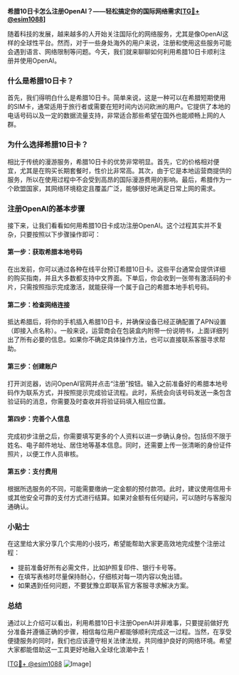 **希腊10日卡怎么注册OpenAI？——轻松搞定你的国际网络需求[[TG💪+ @esim1088](https://t.me/s/esim1088)]**

随着科技的发展，越来越多的人开始关注国际化的网络服务，尤其是像OpenAI这样的全球性平台。然而，对于一些身处海外的用户来说，注册和使用这些服务可能会遇到语言、网络限制等问题。今天，我们就来聊聊如何利用希腊10日卡顺利注册并使用OpenAI。

### 什么是希腊10日卡？

首先，我们得明白什么是希腊10日卡。简单来说，这是一种可以在希腊短期使用的SIM卡，通常适用于旅行者或需要在短时间内访问欧洲的用户。它提供了本地的电话号码以及一定的数据流量支持，非常适合那些希望在国外也能顺畅上网的人群。

### 为什么选择希腊10日卡？

相比于传统的漫游服务，希腊10日卡的优势非常明显。首先，它的价格相对便宜，尤其是在购买长期套餐时，性价比非常高。其次，由于它是本地运营商提供的服务，所以在使用过程中不会受到高昂的国际漫游费用的影响。最后，希腊作为一个欧盟国家，其网络环境稳定且覆盖广泛，能够很好地满足日常上网的需求。

### 注册OpenAI的基本步骤

接下来，让我们看看如何用希腊10日卡成功注册OpenAI。这个过程其实并不复杂，只要按照以下步骤操作即可：

#### 第一步：获取希腊本地号码

在出发前，你可以通过各种在线平台预订希腊10日卡。这些平台通常会提供详细的购买指南，并且大多数都支持中文界面。下单后，你会收到一张带有激活码的卡片，只需按照指示完成激活，就能获得一个属于自己的希腊本地手机号码。

#### 第二步：检查网络连接

抵达希腊后，将你的手机插入希腊10日卡，并确保设备已经正确配置了APN设置（即接入点名称）。一般来说，运营商会在包装盒内附带一份说明书，上面详细列出了所有必要的信息。如果你不确定具体操作方法，也可以直接联系客服寻求帮助。

#### 第三步：创建账户

打开浏览器，访问OpenAI官网并点击“注册”按钮。输入之前准备好的希腊本地号码作为联系方式，并按照提示完成验证流程。此时，系统会向该号码发送一条包含验证码的消息，你需要及时查收并将验证码填入相应位置。

#### 第四步：完善个人信息

完成初步注册之后，你需要填写更多的个人资料以进一步确认身份。包括但不限于姓名、电子邮件地址、居住地等基本信息。同时，还需要上传一张清晰的身份证件照片，以便工作人员审核。

#### 第五步：支付费用

根据所选服务的不同，可能需要缴纳一定金额的预付款项。此时，建议使用信用卡或其他安全可靠的支付方式进行结算。如果对金额有任何疑问，可以随时与客服沟通确认。

### 小贴士

在这里给大家分享几个实用的小技巧，希望能帮助大家更高效地完成整个注册过程：

- 提前准备好所有必需文件，比如护照复印件、银行卡号等。
- 在填写表格时尽量保持耐心，仔细核对每一项内容以免出错。
- 如果遇到任何问题，不要犹豫立即联系官方客服寻求解决方案。

### 总结

通过以上介绍可以看出，利用希腊10日卡注册OpenAI并非难事，只要提前做好充分准备并遵循正确的步骤，相信每位用户都能够顺利完成这一过程。当然，在享受便捷服务的同时，我们也应该遵守相关法律法规，共同维护良好的网络环境。希望大家都能借助这一工具更好地融入全球化浪潮中去！

[[TG💪+ @esim1088](https://t.me/s/esim1088) ![Image](https://i.postimg.cc/4NQfJmqS/Snipaste-2025-05-13-00-14-12.png)]